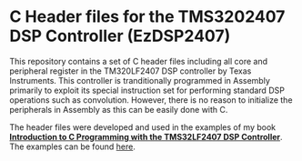 # C Header files for the TMS3202407 DSP Controller (EzDSP2407) 

This repository contains a set of C header files including all core and peripheral register in the TM320LF2407 DSP controller by Texas Instruments. This controller is tranditionally programmed in Assembly primarily to exploit its special instruction set for performing standard DSP operations such as convolution. However, there is no reason to initialize the peripherals in Assembly as this can be easily done with C.

The header files were developed and used in the examples of my book [**Introduction to C Programming with the TMS32LF2407 DSP Controller**](https://www.amazon.com/Introduction-Programming-TMS320LF2407ATM-DSP-Controller/dp/145658880X). The examples can be found [here](https://github.com/terzakig/TMS320LF2407_Examples). 
